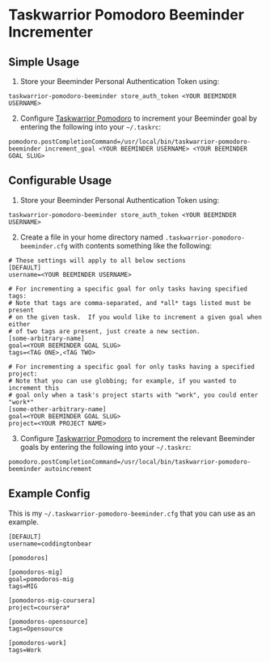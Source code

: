 Taskwarrior Pomodoro Beeminder Incrementer
==========================================

Simple Usage
------------

1. Store your Beeminder Personal Authentication Token using:

```
taskwarrior-pomodoro-beeminder store_auth_token <YOUR BEEMINDER USERNAME>
```

2. Configure [Taskwarrior Pomodoro](https://github.com/coddingtonbear/taskwarrior-pomodoro) to
   increment your Beeminder goal by entering the following into your ``~/.taskrc``:

```
pomodoro.postCompletionCommand=/usr/local/bin/taskwarrior-pomodoro-beeminder increment_goal <YOUR BEEMINDER USERNAME> <YOUR BEEMINDER GOAL SLUG>
```


Configurable Usage
------------------

1. Store your Beeminder Personal Authentication Token using:

```
taskwarrior-pomodoro-beeminder store_auth_token <YOUR BEEMINDER USERNAME>
```

2. Create a file in your home directory named ``.taskwarrior-pomodoro-beeminder.cfg`` with contents something like the following:

```
# These settings will apply to all below sections
[DEFAULT]
username=<YOUR BEEMINDER USERNAME>

# For incrementing a specific goal for only tasks having specified tags:
# Note that tags are comma-separated, and *all* tags listed must be present
# on the given task.  If you would like to increment a given goal when either
# of two tags are present, just create a new section.
[some-arbitrary-name]
goal=<YOUR BEEMINDER GOAL SLUG>
tags=<TAG ONE>,<TAG TWO>

# For incrementing a specific goal for only tasks having a specified project:
# Note that you can use globbing; for example, if you wanted to increment this
# goal only when a task's project starts with "work", you could enter "work*"
[some-other-arbitrary-name]
goal=<YOUR BEEMINDER GOAL SLUG>
project=<YOUR PROJECT NAME>
```

3. Configure [Taskwarrior Pomodoro](https://github.com/coddingtonbear/taskwarrior-pomodoro) to
   increment the relevant Beeminder goals by entering the following into your ``~/.taskrc``:

```
pomodoro.postCompletionCommand=/usr/local/bin/taskwarrior-pomodoro-beeminder autoincrement
```

Example Config
--------------

This is my ``~/.taskwarrior-pomodoro-beeminder.cfg`` that you can use as an example.

```
[DEFAULT]
username=coddingtonbear

[pomodoros]

[pomodoros-mig]
goal=pomodoros-mig
tags=MIG

[pomodoros-mig-coursera]
project=coursera*

[pomodoros-opensource]
tags=Opensource

[pomodoros-work]
tags=Work
```

